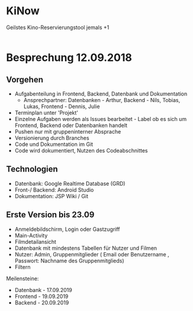 # KiNow
Geilstes Kino-Reservierungstool jemals
+1 <br><br>
# Besprechung 12.09.2018

## Vorgehen

- Aufgabenteilung in Frontend, Backend, Datenbank und Dokumentation
  - Ansprechpartner: Datenbanken - Arthur, Backend - Nils, Tobias, Lukas, Frontend - Dennis, Julie
- Terminplan unter 'Projekt'
- Einzelne Aufgaben werden als Issues bearbeitet - Label ob es sich um Frontend, Backend oder Datenbanken handelt
- Pushen nur mit gruppeninterner Absprache
- Versionierung durch Branches
- Code und Dokumentation im Git
- Code wird dokumentiert, Nutzen des Codeabschnittes

## Technologien

- Datenbank: Google Realtime Database (GRD)
- Front-/ Backend: Android Studio
- Dokumentation: JSP Wiki / Git

## Erste Version bis 23.09

- Anmeldebildschirm, Login oder Gastzugriff
- Main-Activity
- Filmdetailansicht
- Datenbank mit mindestens Tabellen für Nutzer und Filmen
- Nutzer: Admin, Gruppenmitglieder ( Email oder Benutzername , Passwort: Nachname des Gruppenmitglieds)
- Filtern

Meilensteine: 
- Datenbank - 17.09.2019
- Frontend - 19.09.2019
- Backend - 20.09.2019
